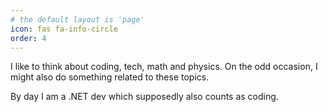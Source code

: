 ```yaml
---
# the default layout is 'page'
icon: fas fa-info-circle
order: 4
---
```


I like to think about coding, tech, math and physics. On the odd occasion, I might also do something related to these topics.

By day I am a .NET dev which supposedly also counts as coding.

